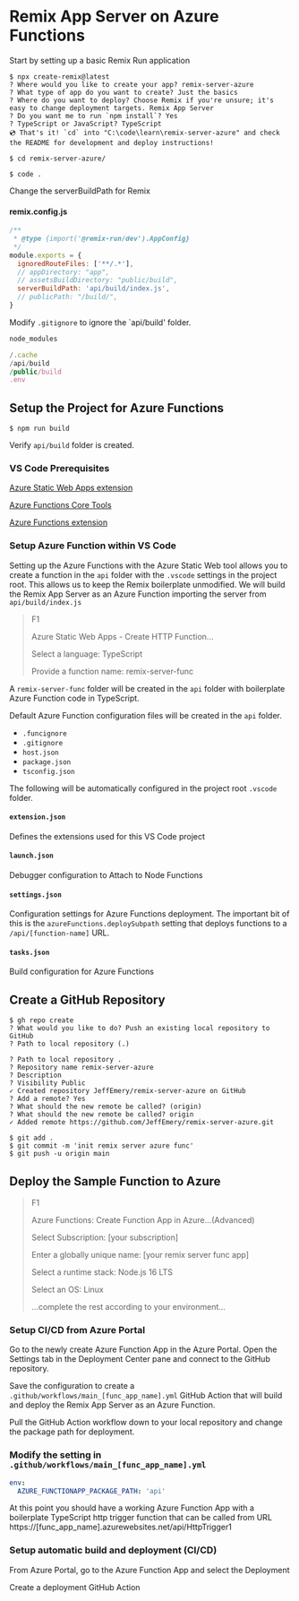 # Remix App Server on Azure Functions

Start by setting up a basic Remix Run application

```console
$ npx create-remix@latest
? Where would you like to create your app? remix-server-azure
? What type of app do you want to create? Just the basics
? Where do you want to deploy? Choose Remix if you're unsure; it's easy to change deployment targets. Remix App Server
? Do you want me to run `npm install`? Yes
? TypeScript or JavaScript? TypeScript
💿 That's it! `cd` into "C:\code\learn\remix-server-azure" and check the README for development and deploy instructions!

$ cd remix-server-azure/

$ code .
```

Change the serverBuildPath for Remix

#### remix.config.js

```js
/**
 * @type {import('@remix-run/dev').AppConfig}
 */
module.exports = {
  ignoredRouteFiles: ['**/.*'],
  // appDirectory: "app",
  // assetsBuildDirectory: "public/build",
  serverBuildPath: 'api/build/index.js',
  // publicPath: "/build/",
}
```

Modify `.gitignore` to ignore the `api/build' folder.

```js
node_modules

/.cache
/api/build
/public/build
.env
```

## Setup the Project for Azure Functions

```console
$ npm run build
```

Verify `api/build` folder is created.

### VS Code Prerequisites

[Azure Static Web Apps extension](https://marketplace.visualstudio.com/items?itemName=ms-azuretools.vscode-azurestaticwebapps)

[Azure Functions Core Tools](https://docs.microsoft.com/en-us/azure/azure-functions/functions-run-local?tabs=v4%2Cwindows%2Ccsharp%2Cportal%2Cbash#install-the-azure-functions-core-tools)

[Azure Functions extension](https://docs.microsoft.com/en-us/azure/azure-functions/functions-develop-vs-code?tabs=csharp#install-the-azure-functions-extension)

### Setup Azure Function within VS Code

Setting up the Azure Functions with the Azure Static Web tool allows you to
create a function in the `api` folder with the `.vscode` settings in the project
root. This allows us to keep the Remix boilerplate unmodified. We will build the
Remix App Server as an Azure Function importing the server from
`api/build/index.js`

> F1
>
> Azure Static Web Apps - Create HTTP Function...
>
> Select a language: TypeScript
>
> Provide a function name: remix-server-func

A `remix-server-func` folder will be created in the `api` folder with
boilerplate Azure Function code in TypeScript.

Default Azure Function configuration files will be created in the `api` folder.

- `.funcignore`
- `.gitignore`
- `host.json`
- `package.json`
- `tsconfig.json`

The following will be automatically configured in the project root `.vscode`
folder.

#### `extension.json`

Defines the extensions used for this VS Code project

#### `launch.json`

Debugger configuration to Attach to Node Functions

#### `settings.json`

Configuration settings for Azure Functions deployment. The important bit of this
is the `azureFunctions.deploySubpath` setting that deploys functions to a
`/api/[function-name]` URL.

#### `tasks.json`

Build configuration for Azure Functions

## Create a GitHub Repository

```console
$ gh repo create
? What would you like to do? Push an existing local repository to GitHub
? Path to local repository (.)

? Path to local repository .
? Repository name remix-server-azure
? Description
? Visibility Public
✓ Created repository JeffEmery/remix-server-azure on GitHub
? Add a remote? Yes
? What should the new remote be called? (origin)
? What should the new remote be called? origin
✓ Added remote https://github.com/JeffEmery/remix-server-azure.git
```

```console
$ git add .
$ git commit -m 'init remix server azure func'
$ git push -u origin main
```

## Deploy the Sample Function to Azure

> F1
>
> Azure Functions: Create Function App in Azure...(Advanced)
>
> Select Subscription: [your subscription]
>
> Enter a globally unique name: [your remix server func app]
>
> Select a runtime stack: Node.js 16 LTS
>
> Select an OS: Linux
>
> ...complete the rest according to your environment...

### Setup CI/CD from Azure Portal

Go to the newly create Azure Function App in the Azure Portal. Open the Settings
tab in the Deployment Center pane and connect to the GitHub repository.

Save the configuration to create a `.github/workflows/main_[func_app_name].yml`
GitHub Action that will build and deploy the Remix App Server as an Azure
Function.

Pull the GitHub Action workflow down to your local repository and change the
package path for deployment.

### Modify the setting in `.github/workflows/main_[func_app_name].yml`

```yaml
env:
  AZURE_FUNCTIONAPP_PACKAGE_PATH: 'api'
```

At this point you should have a working Azure Function App with a boilerplate
TypeScript http trigger function that can be called from URL
https://[func_app_name].azurewebsites.net/api/HttpTrigger1

### Setup automatic build and deployment (CI/CD)

From Azure Portal, go to the Azure Function App and select the Deployment

Create a deployment GitHub Action

